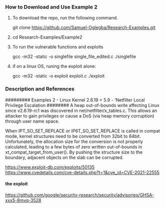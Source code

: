 ### How to Download and Use Example 2
1. To download the repo, run the following command.

   git clone https://github.com/Samuel-Oglegba/Research-Examples.git

2. cd Research-Examples/Example2

3. To run the vulnerable functions and exploits

   gcc -m32 -static -o singlefile single_file_edited.c
    ./singlefile

4. if on a linux OS, runing the exploit alone:

    gcc -m32 -static -o exploit exploit.c
     ./exploit


### Description and References 
######### Examples 2 - Linux Kernel 2.6.19 < 5.9 - 'Netfilter Local Privilege Escalation ########
A heap out-of-bounds write affecting Linux since v2.6.19-rc1 was discovered in net/netfilter/x_tables.c. This allows an attacker to gain privileges or cause a DoS (via heap memory corruption) through user name space.

When IPT_SO_SET_REPLACE or IP6T_SO_SET_REPLACE is called in compat mode, kernel structures need to be converted from 32bit to 64bit. Unfortunately, the allocation size for the conversion is not properly calculated, leading to a few bytes of zero written out-of-bounds in xt_compat_target_from_user(). By pushing the structure size to the boundary, adjacent objects on the slab can be corrupted.

https://www.exploit-db.com/exploits/50135
https://www.cvedetails.com/cve-details.php?t=1&cve_id=CVE-2021-22555

#### the exploit ####
https://github.com/google/security-research/security/advisories/GHSA-xxx5-8mvq-3528

